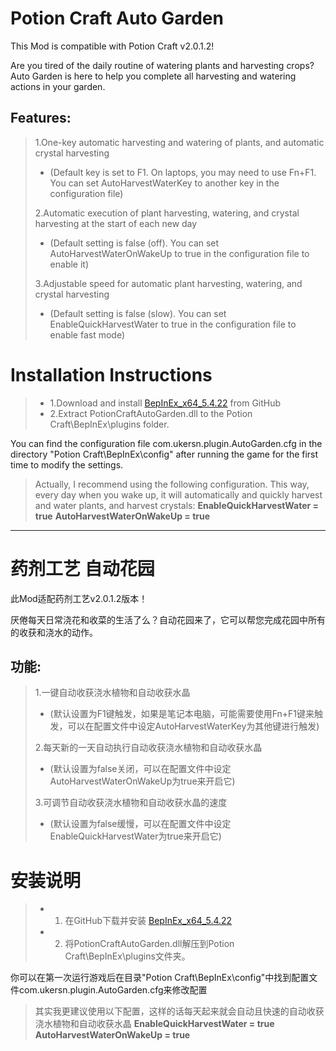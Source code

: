 # Potion Craft Auto Garden
This Mod is compatible with Potion Craft v2.0.1.2!

Are you tired of the daily routine of watering plants and harvesting crops? Auto Garden is here to help you complete all harvesting and watering actions in your garden.

## Features:
> 1.One-key automatic harvesting and watering of plants, and automatic crystal harvesting
> * (Default key is set to F1. On laptops, you may need to use Fn+F1. You can set AutoHarvestWaterKey to another key in the configuration file)
> 
> 2.Automatic execution of plant harvesting, watering, and crystal harvesting at the start of each new day
> * (Default setting is false (off). You can set AutoHarvestWaterOnWakeUp to true in the configuration file to enable it)
> 
> 3.Adjustable speed for automatic plant harvesting, watering, and crystal harvesting
> * (Default setting is false (slow). You can set EnableQuickHarvestWater to true in the configuration file to enable fast mode)
> 

# Installation Instructions
> * 1.Download and install [BepInEx_x64_5.4.22][0] from GitHub
> * 2.Extract PotionCraftAutoGarden.dll to the Potion Craft\BepInEx\plugins folder.



You can find the configuration file com.ukersn.plugin.AutoGarden.cfg in the directory "Potion Craft\BepInEx\config" after running the game for the first time to modify the settings.
> 
> Actually, I recommend using the following configuration. This way, every day when you wake up, it will automatically and quickly harvest and water plants, and harvest crystals:
> **EnableQuickHarvestWater = true**
> **AutoHarvestWaterOnWakeUp = true**

-----


# 药剂工艺 自动花园
此Mod适配药剂工艺v2.0.1.2版本！

厌倦每天日常浇花和收菜的生活了么？自动花园来了，它可以帮您完成花园中所有的收获和浇水的动作。

## 功能: 
> 1.一键自动收获浇水植物和自动收获水晶
> *  (默认设置为F1键触发，如果是笔记本电脑，可能需要使用Fn+F1键来触发，可以在配置文件中设定AutoHarvestWaterKey为其他键进行触发)
> 
> 2.每天新的一天自动执行自动收获浇水植物和自动收获水晶
> *  (默认设置为false关闭，可以在配置文件中设定AutoHarvestWaterOnWakeUp为true来开启它)
> 
> 3.可调节自动收获浇水植物和自动收获水晶的速度
> *  (默认设置为false缓慢，可以在配置文件中设定EnableQuickHarvestWater为true来开启它)
> 

# 安装说明
> * 1. 在GitHub下载并安装 [BepInEx_x64_5.4.22][0]
> * 2. 将PotionCraftAutoGarden.dll解压到Potion Craft\BepInEx\plugins文件夹。



你可以在第一次运行游戏后在目录"Potion Craft\BepInEx\config"中找到配置文件com.ukersn.plugin.AutoGarden.cfg来修改配置
> 其实我更建议使用以下配置，这样的话每天起来就会自动且快速的自动收获浇水植物和自动收获水晶
> **EnableQuickHarvestWater = true**
> **AutoHarvestWaterOnWakeUp = true**

[0]: https://github.com/BepInEx/BepInEx/releases
